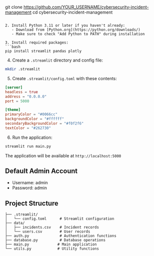 git clone https://github.com/YOUR_USERNAME/cybersecurity-incident-management
cd cybersecurity-incident-management
```

2. Install Python 3.11 or later if you haven't already:
   - Download from [Python.org](https://python.org/downloads/)
   - Make sure to check "Add Python to PATH" during installation

3. Install required packages:
```bash
pip install streamlit pandas plotly
```

4. Create a `.streamlit` directory and config file:
```bash
mkdir .streamlit
```

5. Create `.streamlit/config.toml` with these contents:
```toml
[server]
headless = true
address = "0.0.0.0"
port = 5000

[theme]
primaryColor = "#0066cc"
backgroundColor = "#ffffff"
secondaryBackgroundColor = "#f0f2f6"
textColor = "#262730"
```

6. Run the application:
```bash
streamlit run main.py
```

The application will be available at `http://localhost:5000`

## Default Admin Account
- Username: admin
- Password: admin

## Project Structure
```
├── .streamlit/
│   └── config.toml      # Streamlit configuration
├── data/
│   ├── incidents.csv    # Incident records
│   └── users.csv        # User records
├── auth.py              # Authentication functions
├── database.py          # Database operations
├── main.py             # Main application
└── utils.py            # Utility functions